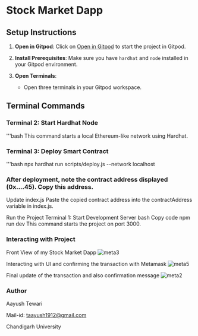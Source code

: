 # Stock Market Dapp

## Setup Instructions

1. **Open in Gitpod**: Click on [Open in Gitpod](https://metacrafterc-scmstarter-ybypmhi93f4.ws-us115.gitpod.io/) to start the project in Gitpod.

2. **Install Prerequisites**: Make sure you have `hardhat` and `node` installed in your Gitpod environment.

3. **Open Terminals**:
   - Open three terminals in your Gitpod workspace.

## Terminal Commands

### Terminal 2: Start Hardhat Node
'''bash
This command starts a local Ethereum-like network using Hardhat.

### Terminal 3: Deploy Smart Contract
'''bash
npx hardhat run scripts/deploy.js --network localhost

### After deployment, note the contract address displayed (0x....45). Copy this address.

Update index.js
Paste the copied contract address into the contractAddress variable in index.js.

Run the Project
Terminal 1: Start Development Server
bash
Copy code
npm run dev
This command starts the project on port 3000.

### Interacting with Project
Front View of my Stock Market Dapp
![meta3](https://github.com/user-attachments/assets/cb39d3e8-7853-489b-ad22-ef947f250a71)

Interacting with UI and confirming the transaction with Metamask
![meta5](https://github.com/user-attachments/assets/2a6f0439-8305-4910-ab47-f165d7def37c)

Final update of the transaction and also confirmation message
![meta2](https://github.com/user-attachments/assets/25a6479d-9ee2-4e84-b534-d736f7b1afbe)

### Author

Aayush Tewari

Mail-id: taayush1912@gmail.com

Chandigarh University

